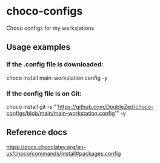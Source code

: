 # choco-configs
Choco configs for my workstations

## Usage examples
### If the .config file is downloaded:
choco install main-workstation.config -y

### If the config file is on Git:
choco install git -s "'https://github.com/DoubleZed/choco-configs/blob/main/main-workstation.config'" -y

## Reference docs
https://docs.chocolatey.org/en-us/choco/commands/install#packages.config

